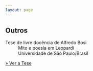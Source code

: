 ```yaml
---
layout: page
---
```


<h2 class="page-tile">
  Outros
</h2>
<div class="article-list-wrap article-list-wrap-active radius">
  <dl>
    <dt class="break-line">Tese de livre docência de Alfredo Bosi</dt>
    <dd class="break-line">Mito e poesia em Leopardi</dd>
    <dd class="break-line">Universidade de São Paulo/Brasil</dd>
  </dl>
  <p>
    <a class="btn" href="pdf/Alfredo-Bosi-Mito-e-Poesia-em-Leopardi.pdf" target="_blank">» Ver a Tese</a>
  </p>
</div>
